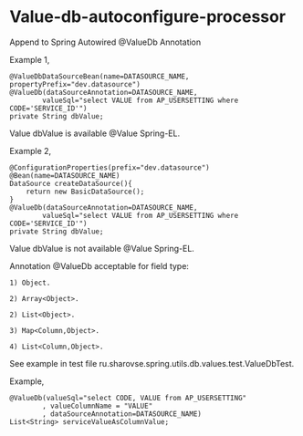 # Value-db-autoconfigure-processor
Append to Spring Autowired @ValueDb Annotation

Example 1,

	@ValueDbDataSourceBean(name=DATASOURCE_NAME, propertyPrefix="dev.datasource")
	@ValueDb(dataSourceAnnotation=DATASOURCE_NAME,
			valueSql="select VALUE from AP_USERSETTING where CODE='SERVICE_ID'")
	private String dbValue;
	

Value dbValue is available @Value Spring-EL.

Example 2,
	
  	@ConfigurationProperties(prefix="dev.datasource")
  	@Bean(name=DATASOURCE_NAME)
  	DataSource createDataSource(){
  		return new BasicDataSource();
  	}
	@ValueDb(dataSourceAnnotation=DATASOURCE_NAME,
			valueSql="select VALUE from AP_USERSETTING where CODE='SERVICE_ID'")
	private String dbValue;
 
Value dbValue is not available @Value Spring-EL.

Annotation @ValueDb acceptable for field type:

	1) Object.

	2) Array<Object>.

	2) List<Object>.

	3) Map<Column,Object>.

	4) List<Column,Object>.

See example in test file ru.sharovse.spring.utils.db.values.test.ValueDbTest.

Example,

	@ValueDb(valueSql="select CODE, VALUE from AP_USERSETTING"
			, valueColumnName = "VALUE"
			, dataSourceAnnotation=DATASOURCE_NAME)
	List<String> serviceValueAsColumnValue;

